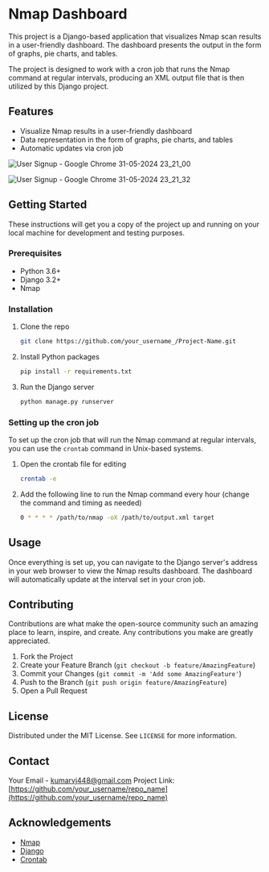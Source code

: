 # Nmap Dashboard

This project is a Django-based application that visualizes Nmap scan results in a user-friendly dashboard. The dashboard presents the output in the form of graphs, pie charts, and tables.

The project is designed to work with a cron job that runs the Nmap command at regular intervals, producing an XML output file that is then utilized by this Django project.

## Features

- Visualize Nmap results in a user-friendly dashboard
- Data representation in the form of graphs, pie charts, and tables
- Automatic updates via cron job

![User Signup - Google Chrome 31-05-2024 23_21_00](https://github.com/Vijay1K99/ScanDash/assets/139844971/85e7aea5-59e6-4498-8053-fbead4f241e0)

![User Signup - Google Chrome 31-05-2024 23_21_32](https://github.com/Vijay1K99/ScanDash/assets/139844971/2262fe21-579e-402c-8e31-754df6fbeed9)

## Getting Started

These instructions will get you a copy of the project up and running on your local machine for development and testing purposes.

### Prerequisites

- Python 3.6+
- Django 3.2+
- Nmap

### Installation

1. Clone the repo
   ```sh
   git clone https://github.com/your_username_/Project-Name.git
   ```
2. Install Python packages
   ```sh
   pip install -r requirements.txt
   ```
3. Run the Django server
   ```sh
   python manage.py runserver
   ```

### Setting up the cron job

To set up the cron job that will run the Nmap command at regular intervals, you can use the `crontab` command in Unix-based systems.

1. Open the crontab file for editing
   ```sh
   crontab -e
   ```
2. Add the following line to run the Nmap command every hour (change the command and timing as needed)
   ```sh
   0 * * * * /path/to/nmap -oX /path/to/output.xml target
   ```

## Usage

Once everything is set up, you can navigate to the Django server's address in your web browser to view the Nmap results dashboard. The dashboard will automatically update at the interval set in your cron job.

## Contributing

Contributions are what make the open-source community such an amazing place to learn, inspire, and create. Any contributions you make are greatly appreciated.

1. Fork the Project
2. Create your Feature Branch (`git checkout -b feature/AmazingFeature`)
3. Commit your Changes (`git commit -m 'Add some AmazingFeature'`)
4. Push to the Branch (`git push origin feature/AmazingFeature`)
5. Open a Pull Request

## License

Distributed under the MIT License. See `LICENSE` for more information.

## Contact

Your Email - kumarvj448@gmail.com
Project Link: [https://github.com/your_username/repo_name](https://github.com/your_username/repo_name)

## Acknowledgements

- [Nmap](https://nmap.org/)
- [Django](https://www.djangoproject.com/)
- [Crontab](https://man7.org/linux/man-pages/man5/crontab.5.html)





